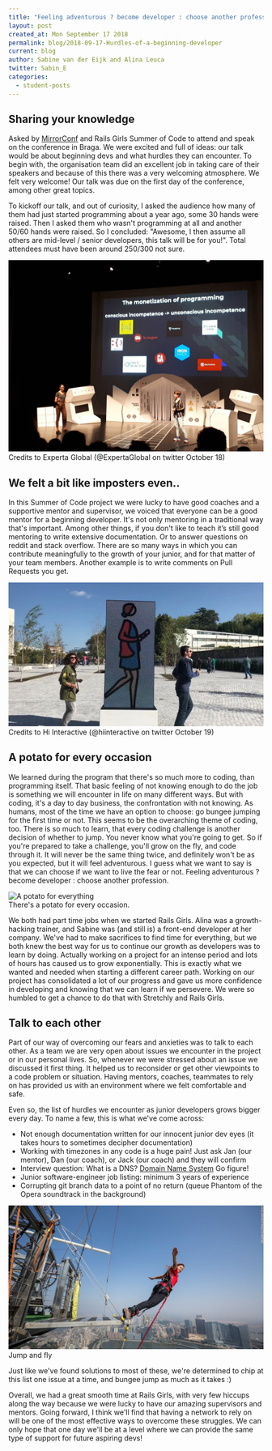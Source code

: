 ```yaml
---
title: "Feeling adventurous ? become developer : choose another profession"
layout: post
created_at: Mon September 17 2018
permalink: blog/2018-09-17-Hurdles-of-a-beginning-developer
current: blog
author: Sabine van der Eijk and Alina Leuca
twitter: Sabin_E
categories:
  - student-posts
---
```


## Sharing your knowledge

Asked by [MirrorConf](https://www.mirrorconf.com/) and Rails Girls Summer of Code to attend and speak on the conference in Braga. We were excited and full of ideas: our talk would be about beginning devs and what hurdles they can encounter. To begin with, the organisation team did an excellent job in taking care of their speakers and because of this there was a very welcoming atmosphere. We felt very welcome! Our talk was due on the first day of the conference, among other great topics.

To kickoff our talk, and out of curiosity, I asked the audience how many of them had just started programming about a year ago, some 30 hands were raised. Then I asked them who wasn't programming at all and another 50/60 hands were raised. So I concluded: "Awesome, I then assume all others are mid-level / senior developers, this talk will be for you!". Total attendees must have been around 250/300 not sure.

<img src="/img/blog/2018/2018-10-23-potatoCode-at-MirrorConf-AlinaSabineTalk.jpg" alt="Alina & Sabine talk, hurdles of a beginning dev">
<div class="image-credits"> Credits to Experta Global (@ExpertaGlobal on twitter October 18)</div>

## We felt a bit like imposters even..

In this Summer of Code project we were lucky to have good coaches and a supportive mentor and supervisor, we voiced that everyone can be a good mentor for a beginning developer. It's not only mentoring in a traditional way that's important. Among other things, if you don't like to teach it’s still good mentoring to write extensive documentation. Or to answer questions on reddit and stack overflow. There are so many ways in which you can contribute meaningfully to the growth of your junior, and for that matter of your team members. Another example is to write comments on Pull Requests you get.

<img src="/img/blog/2018/2018-10-23-potatoCode-at-MirrorConf-runningLady.gif" alt="Running Lady in front of venue Altica Forum, Braga">
<div class="image-credits"> Credits to Hi Interactive (@hiinteractive on twitter October 19)</div>

## A potato for every occasion

We learned during the program that there's so much more to coding, than programming itself. That basic feeling of not knowing enough to do the job is something we will encounter in life on many different ways. But with coding, it's a day to day business, the confrontation with not knowing. As humans, most of the time we have an option to choose: go bungee jumping for the first time or not. This seems to be the overarching theme of coding, too. There is so much to learn, that every coding challenge is another decision of whether to jump. You never know what you're going to get. So if you're prepared to take a challenge, you'll grow on the fly, and code through it. It will never be the same thing twice, and definitely won't be as you expected, but it will feel adventurous. I guess what we want to say is that we can choose if we want to live the fear or not. Feeling adventurous ? become developer : choose another profession.

<img src="/img/blog/2018/potatoCode.png" alt="A potato for everything">
<div class="image-credits"> There's a potato for every occasion. </div>

We both had part time jobs when we started Rails Girls. Alina was a growth-hacking trainer, and Sabine was (and still is) a front-end developer at her company. We've had to make sacrifices to find time for everything, but we both knew the best way for us to continue our growth as developers was to learn by doing. Actually working on a project for an intense period and lots of hours has caused us to grow exponentially. This is exactly what we wanted and needed when starting a different career path. Working on our project has consolidated a lot of our progress and gave us more confidence in developing and knowing that we can learn if we persevere. We were so humbled to get a chance to do that with Stretchly and Rails Girls.

## Talk to each other

Part of our way of overcoming our fears and anxieties was to talk to each other. As a team we are very open about issues we encounter in the project or in our personal lives. So, whenever we were stressed about an issue we discussed it first thing. It helped us to reconsider or get other viewpoints to a code problem or situation. Having mentors, coaches, teammates to rely on has provided us with an environment where we felt comfortable and safe.

Even so, the list of hurdles we encounter as junior developers grows bigger every day. To name a few, this is what we've come across:

- Not enough documentation written for our innocent junior dev eyes (it takes hours to sometimes decipher documentation)
- Working with timezones in any code is a huge pain! Just ask Jan (our mentor), Dan (our coach), or Jack (our coach) and they will confirm
- Interview question: What is a DNS? [Domain Name System](https://en.wikipedia.org/wiki/Domain_Name_System) Go figure!
- Junior software-engineer job listing: minimum 3 years of experience
- Corrupting git branch data to a point of no return (queue Phantom of the Opera soundtrack in the background)

<img src="/img/blog/2018/bungeejump.jpg" alt="jump and fly">
<div class="image-credits"> Jump and fly </div>

Just like we've found solutions to most of these, we're determined to chip at this list one issue at a time, and bungee jump as much as it takes :)

Overall, we had a great smooth time at Rails Girls, with very few hiccups along the way because we were lucky to have our amazing supervisors and mentors. Going forward, I think we'll find that having a network to rely on will be one of the most effective ways to overcome these struggles. We can only hope that one day we'll be at a level where we can provide the same type of support for future aspiring devs!
